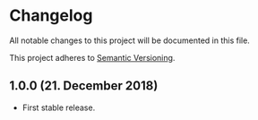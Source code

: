 # Changelog

All notable changes to this project will be documented in this file.

This project adheres to [Semantic Versioning](http://semver.org/).

## 1.0.0 (21. December 2018)

+ First stable release.